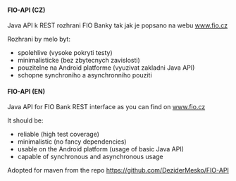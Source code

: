 #### FIO-API (CZ)


Java API k REST rozhrani FIO Banky tak jak je popsano na webu www.fio.cz

Rozhrani by melo byt:
- spolehlive (vysoke pokryti testy)
- minimalisticke (bez zbytecnych zavislosti)
- pouzitelne na Android platforme (vyuzivat zakladni Java API)
- schopne synchroniho a asynchronniho pouziti

#### FIO-API (EN)


Java API for FIO Bank REST interface as you can find on www.fio.cz

It should be:
- reliable (high test coverage)
- minimalistic (no fancy dependencies)
- usable on the Android platform (usage of basic Java API)
- capable of synchronous and asynchronous usage


Adopted for maven from the repo https://github.com/DeziderMesko/FIO-API
